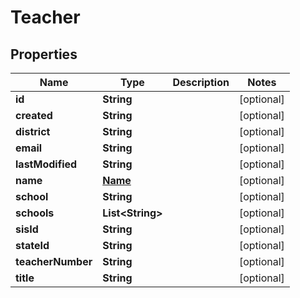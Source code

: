 
# Teacher

## Properties
Name | Type | Description | Notes
------------ | ------------- | ------------- | -------------
**id** | **String** |  |  [optional]
**created** | **String** |  |  [optional]
**district** | **String** |  |  [optional]
**email** | **String** |  |  [optional]
**lastModified** | **String** |  |  [optional]
**name** | [**Name**](Name.md) |  |  [optional]
**school** | **String** |  |  [optional]
**schools** | **List&lt;String&gt;** |  |  [optional]
**sisId** | **String** |  |  [optional]
**stateId** | **String** |  |  [optional]
**teacherNumber** | **String** |  |  [optional]
**title** | **String** |  |  [optional]




